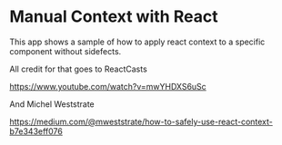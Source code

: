 Manual Context with React
=================================

This app shows a sample of how to apply react context to a specific component 
without sidefects.

All credit for that goes to ReactCasts

https://www.youtube.com/watch?v=mwYHDXS6uSc

And Michel Weststrate

https://medium.com/@mweststrate/how-to-safely-use-react-context-b7e343eff076